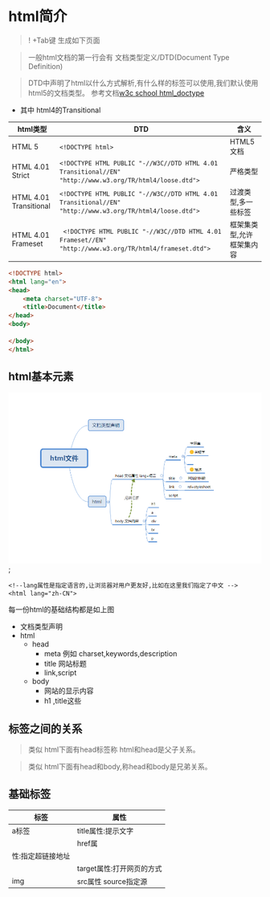 # html简介
> ! +Tab键 生成如下页面


> 一般html文档的第一行会有   文档类型定义/DTD(Document Type Definition) 

> DTD中声明了html以什么方式解析,有什么样的标签可以使用,我们默认使用html5的文档类型。 参考文档[w3c school html_doctype](http://www.w3school.com.cn/tags/tag_doctype.asp)

* 其中 html4的Transitional

|html类型 |DTD|含义|
|---|---|---|
|HTML 5| `<!DOCTYPE html>`|HTML5文档|
|HTML 4.01 Strict|`<!DOCTYPE HTML PUBLIC "-//W3C//DTD HTML 4.01 Transitional//EN" "http://www.w3.org/TR/html4/loose.dtd">`|严格类型|
|HTML 4.01 Transitional | `<!DOCTYPE HTML PUBLIC "-//W3C//DTD HTML 4.01 Transitional//EN"  "http://www.w3.org/TR/html4/loose.dtd">`|过渡类型,多一些标签|
| HTML 4.01 Frameset |` <!DOCTYPE HTML PUBLIC "-//W3C//DTD HTML 4.01 Frameset//EN" "http://www.w3.org/TR/html4/frameset.dtd">` |框架集类型,允许框架集内容|




```html
<!DOCTYPE html>
<html lang="en">
<head>
    <meta charset="UTF-8">
    <title>Document</title>
</head>
<body>
    
</body>
</html>
```


## html基本元素
![](resources/html_basic.png);

```
<!--lang属性是指定语言的,让浏览器对用户更友好,比如在这里我们指定了中文 -->
<html lang="zh-CN">
```

每一份html的基础结构都是如上图

* 文档类型声明
* html 
    * head
        * meta 例如 charset,keywords,description
        * title 网站标题
        * link,script
    * body
        * 网站的显示内容 
        * h1 ,title这些



## 标签之间的关系
> 类似 html下面有head标签称 html和head是父子关系。

> 类似 html下面有head和body,称head和body是兄弟关系。


## 基础标签

|标签|属性|
|---|---|
|a标签|title属性:提示文字 |
||href属
性:指定超链接地址|
||target属性:打开网页的方式|
|img|src属性 source指定源|




